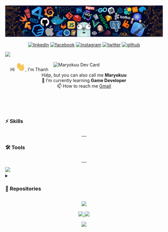 <!-- Header -->
<p align="center"><a href="#"><img src="https://raw.githubusercontent.com/KevinPatel04/KevinPatel04/master/header.png"></a></p>



<!-- Contact -->
<p align="center">
	<a href="https://www.linkedin.com/in/tranthiep2912003/"><img src="https://i.imgur.com/9YcFzKc.png" alt="linkedin" height="50" width="50"/></a>
	<a href="https://www.facebook.com/t.theip2901"><img src="https://i.imgur.com/8TclXou.png" alt="facebook" height="50" width="50"/></a>
	<a href="https://www.instagram.com/t.theip2901/"><img src="https://i.imgur.com/l5VLeAv.png" alt="instagram" height="50" width="50"/></a>
	<a href="https://twitter.com/t_theip2901"><img src="https://i.imgur.com/ZEjdzhy.png" alt="twitter" height="50" width="50"/></a>
	<a href="https://github.com/Maryokuu"><img src="https://i.imgur.com/XlW7i2S.png" alt="github" height="50" width="50"/></a>
</p>



<!-- LINE --> <a href="#"><img src="https://user-images.githubusercontent.com/73097560/115834477-dbab4500-a447-11eb-908a-139a6edaec5c.gif"/></a>



<!-- Dev Card -->
<a href="https://app.daily.dev/Maryokuu"><img align="right" src="https://github.com/Maryokuu/Maryokuu/blob/main/devcard.svg" width="350" alt="Maryokuu Dev Card"/></a>



<!-- Description -->
<p align="center">
	Hi <img src="https://raw.githubusercontent.com/KevinPatel04/KevinPatel04/master/Hi.gif" width="30px"/>, I'm Thanh Hiệp, but you can also call me <b>Maryokuu</b>
	<br>
	🌱 I’m currently learning <strong>Game Developer</strong>
	<br>
	📫 How to reach me <a href="mailto:hieptt.2003@gmail.com">Gmail</a>
</p>



<br>
<br>
<br>



<!-- Skills -->
### ⚡ Skills
<p align="center">
	<a href="">
		<img src=""/>
	</a>
	<a href="">
		<img src=""/>
	</a>
	<a href="">
		<img src=""/>
	</a>
	<a href="">
		<img src=""/>
	</a>
	<a href="">
		<img src=""/>
	</a>
</p>



<!-- Tools -->
### 🛠️ Tools
<p align="center">
	<a href="">
		<img src=""/>
	</a>
	<a href="">
		<img src=""/>
	</a>
	<a href="">
		<img src=""/>
	</a>
	<a href="">
		<img src=""/>
	</a>
	<a href="">
		<img src=""/>
	</a>
</p>



<!-- LINE --> <a href="#"><img src="https://user-images.githubusercontent.com/73097560/115834477-dbab4500-a447-11eb-908a-139a6edaec5c.gif"/></a>



<!-- Repositories -->
<details><summary><h3>🔗 Repositories</h3></summary>
	<div>
		<p align="center">
			<a href="https://github.com/Maryokuu/Doge-Game">
				<img src="https://github-readme-stats.vercel.app/api/pin/?username=Maryokuu&show_owner=true&repo=Doge-Game&theme=tokyonight"/>
			</a>
			<a href="https://github.com/Maryokuu/Flappy-Bird">
				<img src="https://github-readme-stats.vercel.app/api/pin/?username=Maryokuu&show_owner=true&repo=Flappy-Bird&theme=tokyonight"/>
			</a>
			<a href="https://github.com/Maryokuu/Food-Management">
				<img src="https://github-readme-stats.vercel.app/api/pin/?username=Maryokuu&show_owner=true&repo=Food-Management&theme=tokyonight"/>
			</a>
			<a href="https://github.com/Maryokuu/Words-Counter">
				<img src="https://github-readme-stats.vercel.app/api/pin/?username=Maryokuu&show_owner=true&repo=Words-Counter&theme=tokyonight"/>
			</a>
		</p>
	</div>
</details>



<!-- Stats -->
<p align="center">
	<a href="https://github.com/Maryokuu">
		<img src="https://github-readme-stats.vercel.app/api/top-langs/?username=Maryokuu&layout=compact&hide_border=true&langs_count=10&size_weight=0.5&count_weight=0.5&theme=tokyonight"/>
	</a>
</p>
<p align="center">
	<a href="https://github.com/Maryokuu">
		<img src="https://github-readme-stats.vercel.app/api?username=Maryokuu&rank_icon=github&show_icons=truee&hide_border=true&custom_title=Maryokuu's%20Github%20Stats&theme=tokyonight"/>
	</a>
	<a href="https://github.com/Maryokuu">
		<img src="https://github-readme-streak-stats.herokuapp.com?user=Maryokuu&theme=tokyonight&hide_border=true&card_width=450"/>
	</a>
</p>
<p align="center">
	<a href="https://github.com/Maryokuu">
		<img src="https://github-readme-activity-graph.vercel.app/graph?username=Maryokuu&custom_title=Maryokuu's%20Contribution%20Graph&theme=tokyo-night"/>
	</a>
</p>



